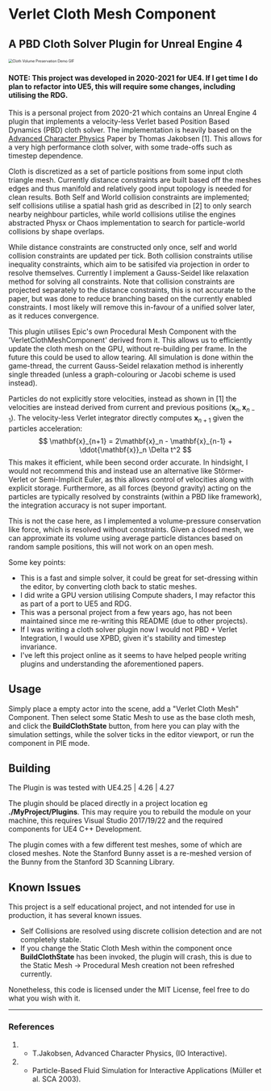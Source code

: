 # Verlet Cloth Mesh Component 

## A PBD Cloth Solver Plugin for Unreal Engine 4

<img src="Doc/gif_ClothVolumePreservation.gif" alt="Cloth Volume Preservation Demo GIF" style="zoom:50%;" />

#### NOTE: This project was developed in 2020-2021 for UE4. If I get time I do plan to refactor into UE5, this will require some changes, including utilising the RDG. 

This is a personal project from 2020-21 which contains an Unreal Engine 4 plugin that implements a velocity-less Verlet based Position Based Dynamics (PBD) cloth solver. The implementation is heavily based on the [Advanced Character Physics](https://www.cs.cmu.edu/afs/cs/academic/class/15462-s13/www/lec_slides/Jakobsen.pdf) Paper by Thomas Jakobsen [1]. This allows for a very high performance cloth solver, with some trade-offs such as timestep dependence. 

Cloth is discretized as a set of particle positions from some input cloth triangle mesh. Currently distance constraints are built based off the meshes edges and thus manifold and relatively good input topology is needed for clean results. Both Self and World collision constraints are implemented; self collisions utilise a spatial hash grid as described in [2] to only search nearby neighbour particles, while world collisions utilise the engines abstracted Physx or Chaos implementation to search for particle-world collisions by shape overlaps.

While distance constraints are constructed only once, self and world collision constraints are updated per tick. Both collision constraints utilise inequality constraints, which aim to be satisifed via projection in order to resolve themselves. Currently I implement a Gauss-Seidel like relaxation method for solving all constraints. Note that collision constraints are projected separately to the distance constraints, this is not accurate to the paper, but was done to reduce branching based on the currently enabled constraints. 
I most likely will remove this in-favour of a unified solver later, as it reduces convergence. 

This plugin utilises Epic's own Procedural Mesh Component with the 'VerletClothMeshComponent' derived from it. This allows us to efficiently update the cloth mesh on the GPU, without re-building per frame. In the future this could be used to allow tearing. All simulation is done within the game-thread, the current Gauss-Seidel relaxation method is inherently single threaded (unless a graph-colouring or Jacobi scheme is used instead). 

Particles do not explicitly store velocities, instead as shown in [1] the velocities are instead derived from current and previous positions $(\mathbf{x}_{n}, \mathbf{x}_{n-1})$. The velocity-less Verlet integrator directly computes $\mathbf{x}_{n+1}$ given the particles acceleration:
$$
\mathbf{x}_{n+1} = 2\mathbf{x}_n - \mathbf{x}_{n-1} + \ddot{\mathbf{x}}_n \Delta t^2
$$
This makes it efficient, while been second order accurate. In hindsight, I would not recommend this and instead use an alternative like Störmer-Verlet or Semi-Implicit Euler, as this allows control of velocities along with explicit storage. Furthermore, as all forces (beyond gravity) acting on the particles are typically resolved by constraints (within a PBD like framework), the integration accuracy is not super important. 

This is not the case here, as I implemented a volume-pressure conservation like force, which is resolved without constraints. Given a closed mesh, we can approximate its volume using average particle distances based on random sample positions, this will not work on an open mesh. 

Some key points: 

* This is a fast and simple solver, it could be great for set-dressing within the editor, by converting cloth back to static meshes. 
* I did write a GPU version utilising Compute shaders, I may refactor this as part of a port to UE5 and RDG. 
* This was a personal project from a few years ago, has not been maintained since me re-writing this README (due to other projects). 
* If I was writing a cloth solver plugin now I would not PBD + Verlet Integration, I would use XPBD, given it's stability and timestep invariance. 
* I've left this project online as it seems to have helped people writing plugins and understanding the aforementioned papers.  

## Usage

Simply place a empty actor into the scene, add a "Verlet Cloth Mesh" Component. Then select some Static Mesh to use as the base cloth mesh, and click the **BuildClothState** button, from here you can play with the simulation settings, while the solver ticks in the editor viewport, or run the component in PIE mode. 

## Building
The Plugin is was tested with  UE4.25 | 4.26 | 4.27

The plugin should be placed directly in a project location eg **./MyProject/Plugins**. This may require you to rebuild the module on your machine, this requires Visual Studio 2017/19/22 and the required components for UE4 C++ Development. 

The plugin comes with a few different test meshes, some of which are closed meshes. Note the Stanford Bunny asset is a re-meshed version of the Bunny from the Stanford 3D Scanning Library. 

## Known Issues
This project is a self educational project, and not intended for use in production, it has several known issues. 
* Self Collisions are resolved using discrete collision detection and are not completely stable. 
* If you change the Static Cloth Mesh within the component once **BuildClothState** has been invoked, the plugin will crash, this is due to the Static Mesh -> Procedural Mesh creation not been refreshed currently.

Nonetheless, this code is licensed under the MIT License, feel free to do what you wish with it. 

____

### References 
1. * T.Jakobsen, Advanced Character Physics, (IO Interactive).
2. * Particle-Based Fluid Simulation for Interactive Applications (Müller et al. SCA 2003).